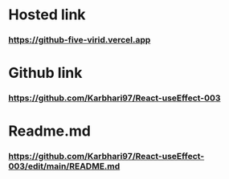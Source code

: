 # Hosted link
### https://github-five-virid.vercel.app

# Github link
### https://github.com/Karbhari97/React-useEffect-003

# Readme.md
### https://github.com/Karbhari97/React-useEffect-003/edit/main/README.md
